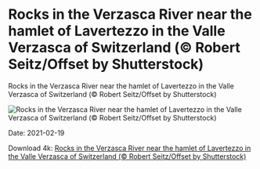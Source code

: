 # Rocks in the Verzasca River near the hamlet of Lavertezzo in the Valle Verzasca of Switzerland (© Robert Seitz/Offset by Shutterstock)

Rocks in the Verzasca River near the hamlet of Lavertezzo in the Valle Verzasca of Switzerland (© Robert Seitz/Offset by Shutterstock)

![Rocks in the Verzasca River near the hamlet of Lavertezzo in the Valle Verzasca of Switzerland (© Robert Seitz/Offset by Shutterstock)](https://bing.com/th?id=OHR.VerzascaValley_EN-US6320380092_UHD.jpg&w=1024&h=576)

Date: 2021-02-19

Download 4k: [Rocks in the Verzasca River near the hamlet of Lavertezzo in the Valle Verzasca of Switzerland (© Robert Seitz/Offset by Shutterstock)](https://bing.com/th?id=OHR.VerzascaValley_EN-US6320380092_UHD.jpg)


